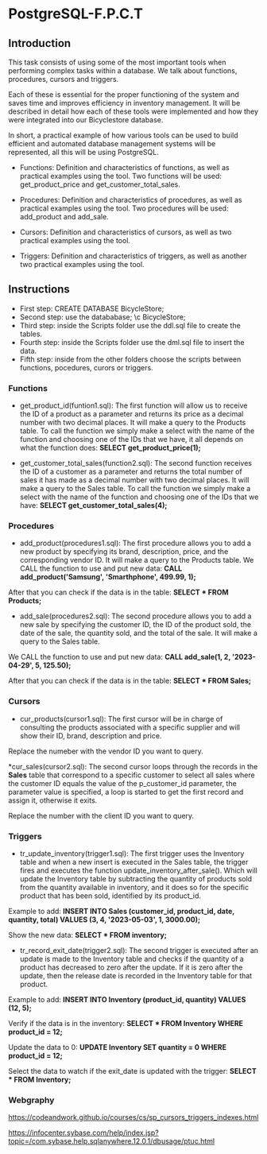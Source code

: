 # PostgreSQL-F.P.C.T

## Introduction

This task consists of using some of the most important tools when performing complex tasks within a database. We talk about functions, procedures, cursors and triggers.

Each of these is essential for the proper functioning of the system and saves time and improves efficiency in inventory management.
It will be described in detail how each of these tools were implemented and how they were integrated into our Bicyclestore database.

In short, a practical example of how various tools can be used to build efficient and automated database management systems will be represented, all this will be using PostgreSQL.

* Functions: Definition and characteristics of functions, as well as practical examples using the tool. Two functions will be used: get_product_price and get_customer_total_sales.

* Procedures: Definition and characteristics of procedures, as well as practical examples using the tool. Two procedures will be used: add_product and add_sale.

* Cursors: Definition and characteristics of cursors, as well as two practical examples using the tool. 

* Triggers: Definition and characteristics of triggers, as well as another two practical examples using the tool. 


## Instructions
* First step: CREATE DATABASE BicycleStore;
* Second step: use the datababase; \c BicycleStore;
* Third step: inside the Scripts folder use the ddl.sql file to create the tables.
* Fourth step: inside the Scripts folder use the dml.sql file to insert the data.
* Fifth step: inside from the other folders choose the scripts between functions, pocedures, curors or triggers.

### Functions
* get_product_id(funtion1.sql): The first function will allow us to receive the ID of a product as a parameter and returns its price as a decimal number with two decimal places. It will make a query to the Products table.
To call the function we simply make a select with the name of the function and choosing one of the IDs that we have, it all depends on what the function does: **SELECT get_product_price(1);**

* get_customer_total_sales(function2.sql): The second function receives the ID of a customer as a parameter and returns the total number of sales it has made as a decimal number with two decimal places. It will make a query to the Sales table.
To call the function we simply make a select with the name of the function and choosing one of the IDs that we have: **SELECT get_customer_total_sales(4);**

### Procedures
* add_product(procedures1.sql): The first procedure allows you to add a new product by specifying its brand, description, price, and the corresponding vendor ID. It will make a query to the Products table.
We CALL the function to use and put new data: **CALL add_product('Samsung', 'Smarthphone', 499.99, 1);**

After that you can check if the data is in the table: **SELECT * FROM Products;**

* add_sale(procedures2.sql): The second procedure allows you to add a new sale by specifying the customer ID, the ID of the product sold, the date of the sale, the quantity sold, and the total of the sale. It will make a query to the Sales table.

We CALL the function to use and put new data:  **CALL add_sale(1, 2, '2023-04-29', 5, 125.50);**

After that you can check if the data is in the table: **SELECT * FROM Sales;**

### Cursors
* cur_products(cursor1.sql): The first cursor will be in charge of consulting the products associated with a specific supplier and will show their ID, brand, description and price.

Replace the numeber with the vendor ID you want to query.

*cur_sales(cursor2.sql): The second cursor loops through the records in the **Sales** table that correspond to a specific customer to select all sales where the customer ID equals the value of the p_customer_id parameter, the parameter value is specified, a loop is started to get the first record and assign it, otherwise it exits.

Replace the number with the client ID you want to query.

### Triggers

* tr_update_inventory(trigger1.sql): The first trigger uses the Inventory table and when a new insert is executed in the Sales table, the trigger fires and executes the function update_inventory_after_sale().
Which will update the Inventory table by subtracting the quantity of products sold from the quantity available in inventory, and it does so for the specific product that has been sold, identified by its product_id.

Example to add: **INSERT INTO Sales (customer_id, product_id, date, quantity, total) VALUES (3, 4, '2023-05-03', 1, 3000.00);**

Show the new data: **SELECT * FROM inventory;**

* tr_record_exit_date(trigger2.sql): The second trigger is executed after an update is made to the Inventory table and checks if the quantity of a product has decreased to zero after the update.
If it is zero after the update, then the release date is recorded in the Inventory table for that product.

Example to add: **INSERT INTO Inventory (product_id, quantity) VALUES (12, 5);**

Verify if the data is in the inventory: **SELECT * FROM Inventory WHERE product_id = 12;**

Update the data to 0: **UPDATE Inventory SET quantity = 0 WHERE product_id = 12;**

Select the data to watch if the exit_date is updated with the trigger: **SELECT * FROM Inventory;**

### Webgraphy

https://codeandwork.github.io/courses/cs/sp_cursors_triggers_indexes.html

https://infocenter.sybase.com/help/index.jsp?topic=/com.sybase.help.sqlanywhere.12.0.1/dbusage/ptuc.html


